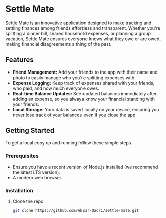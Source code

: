 # Settle Mate

Settle Mate is an innovative application designed to make tracking and settling finances among friends effortless and transparent. Whether you're splitting a dinner bill, shared household expenses, or planning a group vacation, Settle Mate ensures everyone knows what they owe or are owed, making financial disagreements a thing of the past.

## Features

- **Friend Management:** Add your friends to the app with their name and photo to easily manage who you're splitting expenses with.
- **Expense Logging:** Keep track of expenses shared with your friends, who paid, and how much everyone owes.
- **Real-time Balance Updates:** See updated balances immediately after adding an expense, so you always know your financial standing with your friends.
- **Local Storage:** Your data is saved locally on your device, ensuring you never lose track of your balances even if you close the app.

## Getting Started

To get a local copy up and running follow these simple steps.

### Prerequisites

- Ensure you have a recent version of Node.js installed (we recommend the latest LTS version).
- A modern web browser.

### Installation

1. Clone the repo
   ```sh
   git clone https://github.com/Absar-Qadri/settle-mate.git
   ```
